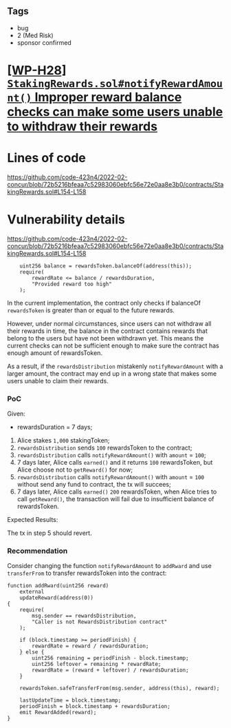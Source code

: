 ## Tags

- bug
- 2 (Med Risk)
- sponsor confirmed

# [[WP-H28] `StakingRewards.sol#notifyRewardAmount()` Improper reward balance checks can make some users unable to withdraw their rewards](https://github.com/code-423n4/2022-02-concur-findings/issues/209) 

# Lines of code

https://github.com/code-423n4/2022-02-concur/blob/72b5216bfeaa7c52983060ebfc56e72e0aa8e3b0/contracts/StakingRewards.sol#L154-L158


# Vulnerability details

https://github.com/code-423n4/2022-02-concur/blob/72b5216bfeaa7c52983060ebfc56e72e0aa8e3b0/contracts/StakingRewards.sol#L154-L158

```solidity
    uint256 balance = rewardsToken.balanceOf(address(this));
    require(
        rewardRate <= balance / rewardsDuration,
        "Provided reward too high"
    );
```

In the current implementation, the contract only checks if balanceOf `rewardsToken` is greater than or equal to the future rewards.

However, under normal circumstances, since users can not withdraw all their rewards in time, the balance in the contract contains rewards that belong to the users but have not been withdrawn yet. This means the current checks can not be sufficient enough to make sure the contract has enough amount of rewardsToken.

As a result, if the `rewardsDistribution` mistakenly `notifyRewardAmount` with a larger amount, the contract may end up in a wrong state that makes some users unable to claim their rewards.

### PoC

Given:

- rewardsDuration = 7 days;

1. Alice stakes `1,000` stakingToken;
2. `rewardsDistribution` sends `100` rewardsToken to the contract;
3. `rewardsDistribution` calls `notifyRewardAmount()` with `amount` = `100`;
4. 7 days later, Alice calls `earned()` and it returns `100` rewardsToken, but Alice choose not to `getReward()` for now;
5. `rewardsDistribution` calls `notifyRewardAmount()` with `amount` = `100` without send any fund to contract, the tx will succees;
6. 7 days later, Alice calls `earned()` `200` rewardsToken, when Alice tries to call `getReward()`, the transaction will fail due to insufficient balance of rewardsToken.

Expected Results:

The tx in step 5 should revert.

### Recommendation

Consider changing the function `notifyRewardAmount` to `addRward` and use `transferFrom` to transfer rewardsToken into the contract:

```solidity
function addRward(uint256 reward)
    external
    updateReward(address(0))
{
    require(
        msg.sender == rewardsDistribution,
        "Caller is not RewardsDistribution contract"
    );

    if (block.timestamp >= periodFinish) {
        rewardRate = reward / rewardsDuration;
    } else {
        uint256 remaining = periodFinish - block.timestamp;
        uint256 leftover = remaining * rewardRate;
        rewardRate = (reward + leftover) / rewardsDuration;
    }

    rewardsToken.safeTransferFrom(msg.sender, address(this), reward);

    lastUpdateTime = block.timestamp;
    periodFinish = block.timestamp + rewardsDuration;
    emit RewardAdded(reward);
}
```


